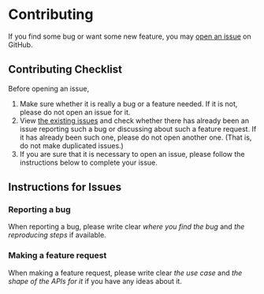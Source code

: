 # Contributing

If you find some bug or want some new feature, you may [open an issue](https://github.com/huang2002/hyper-x/issues/new) on GitHub.

## Contributing Checklist

Before opening an issue,

1. Make sure whether it is really a bug or a feature needed. If it is not, please do not open an issue for it.
2. View [the existing issues](https://github.com/huang2002/hyper-x/issues) and check whether there has already been an issue reporting such a bug or discussing about such a feature request. If it has already been such one, please do not open another one. (That is, do not make duplicated issues.)
3. If you are sure that it is necessary to open an issue, please follow the instructions below to complete your issue.

## Instructions for Issues

### Reporting a bug

When reporting a bug, please write clear *where you find the bug* and *the reproducing steps* if available.

### Making a feature request

When making a feature request, please write clear *the use case* and *the shape of the APIs for it* if you have any ideas about it.
